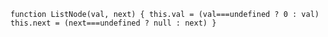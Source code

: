 `function ListNode(val, next) {
      this.val = (val===undefined ? 0 : val)
      this.next = (next===undefined ? null : next)
}`

